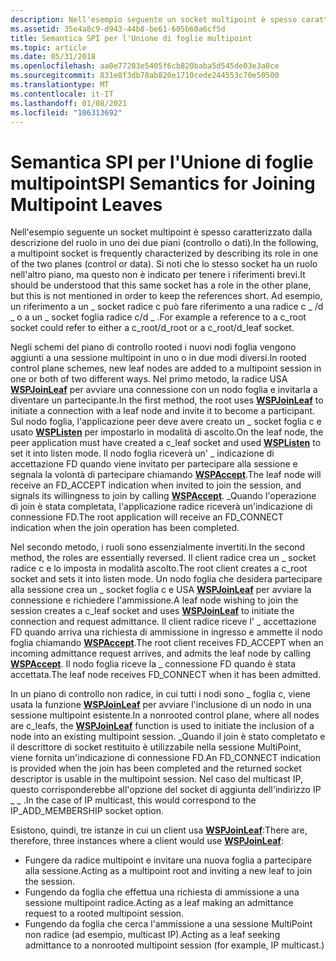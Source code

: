 ```yaml
---
description: Nell'esempio seguente un socket multipoint è spesso caratterizzato dalla descrizione del ruolo in uno dei due piani (controllo o dati).
ms.assetid: 35e4a8c9-d943-44b8-be61-605b60a6cf5d
title: Semantica SPI per l'Unione di foglie multipoint
ms.topic: article
ms.date: 05/31/2018
ms.openlocfilehash: aa0e77203e5405f6cb820baba5d545de03e3a8ce
ms.sourcegitcommit: 831e8f3db78ab820e1710cede244553c70e50500
ms.translationtype: MT
ms.contentlocale: it-IT
ms.lasthandoff: 01/08/2021
ms.locfileid: "106313692"
---
```

# <a name="spi-semantics-for-joining-multipoint-leaves"></a><span data-ttu-id="87c21-103">Semantica SPI per l'Unione di foglie multipoint</span><span class="sxs-lookup"><span data-stu-id="87c21-103">SPI Semantics for Joining Multipoint Leaves</span></span>

<span data-ttu-id="87c21-104">Nell'esempio seguente un socket multipoint è spesso caratterizzato dalla descrizione del ruolo in uno dei due piani (controllo o dati).</span><span class="sxs-lookup"><span data-stu-id="87c21-104">In the following, a multipoint socket is frequently characterized by describing its role in one of the two planes (control or data).</span></span> <span data-ttu-id="87c21-105">Si noti che lo stesso socket ha un ruolo nell'altro piano, ma questo non è indicato per tenere i riferimenti brevi.</span><span class="sxs-lookup"><span data-stu-id="87c21-105">It should be understood that this same socket has a role in the other plane, but this is not mentioned in order to keep the references short.</span></span> <span data-ttu-id="87c21-106">Ad esempio, un riferimento a un \_ socket radice c può fare riferimento a una radice c \_ /d \_ o a un \_ socket foglia radice c/d \_ .</span><span class="sxs-lookup"><span data-stu-id="87c21-106">For example a reference to a c\_root socket could refer to either a c\_root/d\_root or a c\_root/d\_leaf socket.</span></span>

<span data-ttu-id="87c21-107">Negli schemi del piano di controllo rooted i nuovi nodi foglia vengono aggiunti a una sessione multipoint in uno o in due modi diversi.</span><span class="sxs-lookup"><span data-stu-id="87c21-107">In rooted control plane schemes, new leaf nodes are added to a multipoint session in one or both of two different ways.</span></span> <span data-ttu-id="87c21-108">Nel primo metodo, la radice USA [**WSPJoinLeaf**](/windows/desktop/api/Ws2spi/nc-ws2spi-lpwspjoinleaf) per avviare una connessione con un nodo foglia e invitarla a diventare un partecipante.</span><span class="sxs-lookup"><span data-stu-id="87c21-108">In the first method, the root uses [**WSPJoinLeaf**](/windows/desktop/api/Ws2spi/nc-ws2spi-lpwspjoinleaf) to initiate a connection with a leaf node and invite it to become a participant.</span></span> <span data-ttu-id="87c21-109">Sul nodo foglia, l'applicazione peer deve avere creato un \_ socket foglia c e usato [**WSPListen**](/previous-versions/windows/hardware/network/ff566297(v=vs.85)) per impostarlo in modalità di ascolto.</span><span class="sxs-lookup"><span data-stu-id="87c21-109">On the leaf node, the peer application must have created a c\_leaf socket and used [**WSPListen**](/previous-versions/windows/hardware/network/ff566297(v=vs.85)) to set it into listen mode.</span></span> <span data-ttu-id="87c21-110">Il nodo foglia riceverà un' \_ indicazione di accettazione FD quando viene invitato per partecipare alla sessione e segnala la volontà di partecipare chiamando [**WSPAccept**](/windows/desktop/api/Ws2spi/nc-ws2spi-lpwspaccept).</span><span class="sxs-lookup"><span data-stu-id="87c21-110">The leaf node will receive an FD\_ACCEPT indication when invited to join the session, and signals its willingness to join by calling [**WSPAccept**](/windows/desktop/api/Ws2spi/nc-ws2spi-lpwspaccept).</span></span> <span data-ttu-id="87c21-111">\_Quando l'operazione di join è stata completata, l'applicazione radice riceverà un'indicazione di connessione FD.</span><span class="sxs-lookup"><span data-stu-id="87c21-111">The root application will receive an FD\_CONNECT indication when the join operation has been completed.</span></span>

<span data-ttu-id="87c21-112">Nel secondo metodo, i ruoli sono essenzialmente invertiti.</span><span class="sxs-lookup"><span data-stu-id="87c21-112">In the second method, the roles are essentially reversed.</span></span> <span data-ttu-id="87c21-113">Il client radice crea un \_ socket radice c e lo imposta in modalità ascolto.</span><span class="sxs-lookup"><span data-stu-id="87c21-113">The root client creates a c\_root socket and sets it into listen mode.</span></span> <span data-ttu-id="87c21-114">Un nodo foglia che desidera partecipare alla sessione crea un \_ socket foglia c e USA [**WSPJoinLeaf**](/windows/desktop/api/Ws2spi/nc-ws2spi-lpwspjoinleaf) per avviare la connessione e richiedere l'ammissione.</span><span class="sxs-lookup"><span data-stu-id="87c21-114">A leaf node wishing to join the session creates a c\_leaf socket and uses [**WSPJoinLeaf**](/windows/desktop/api/Ws2spi/nc-ws2spi-lpwspjoinleaf) to initiate the connection and request admittance.</span></span> <span data-ttu-id="87c21-115">Il client radice riceve l' \_ accettazione FD quando arriva una richiesta di ammissione in ingresso e ammette il nodo foglia chiamando [**WSPAccept**](/windows/desktop/api/Ws2spi/nc-ws2spi-lpwspaccept).</span><span class="sxs-lookup"><span data-stu-id="87c21-115">The root client receives FD\_ACCEPT when an incoming admittance request arrives, and admits the leaf node by calling [**WSPAccept**](/windows/desktop/api/Ws2spi/nc-ws2spi-lpwspaccept).</span></span> <span data-ttu-id="87c21-116">Il nodo foglia riceve la \_ connessione FD quando è stata accettata.</span><span class="sxs-lookup"><span data-stu-id="87c21-116">The leaf node receives FD\_CONNECT when it has been admitted.</span></span>

<span data-ttu-id="87c21-117">In un piano di controllo non radice, in cui tutti i nodi sono \_ foglia c, viene usata la funzione [**WSPJoinLeaf**](/windows/desktop/api/Ws2spi/nc-ws2spi-lpwspjoinleaf) per avviare l'inclusione di un nodo in una sessione multipoint esistente.</span><span class="sxs-lookup"><span data-stu-id="87c21-117">In a nonrooted control plane, where all nodes are c\_leafs, the [**WSPJoinLeaf**](/windows/desktop/api/Ws2spi/nc-ws2spi-lpwspjoinleaf) function is used to initiate the inclusion of a node into an existing multipoint session.</span></span> <span data-ttu-id="87c21-118">\_Quando il join è stato completato e il descrittore di socket restituito è utilizzabile nella sessione MultiPoint, viene fornita un'indicazione di connessione FD.</span><span class="sxs-lookup"><span data-stu-id="87c21-118">An FD\_CONNECT indication is provided when the join has been completed and the returned socket descriptor is usable in the multipoint session.</span></span> <span data-ttu-id="87c21-119">Nel caso del multicast IP, questo corrisponderebbe all'opzione del socket di aggiunta dell'indirizzo IP \_ \_ .</span><span class="sxs-lookup"><span data-stu-id="87c21-119">In the case of IP multicast, this would correspond to the IP\_ADD\_MEMBERSHIP socket option.</span></span>

<span data-ttu-id="87c21-120">Esistono, quindi, tre istanze in cui un client usa [**WSPJoinLeaf**](/windows/desktop/api/Ws2spi/nc-ws2spi-lpwspjoinleaf):</span><span class="sxs-lookup"><span data-stu-id="87c21-120">There are, therefore, three instances where a client would use [**WSPJoinLeaf**](/windows/desktop/api/Ws2spi/nc-ws2spi-lpwspjoinleaf):</span></span>

-   <span data-ttu-id="87c21-121">Fungere da radice multipoint e invitare una nuova foglia a partecipare alla sessione.</span><span class="sxs-lookup"><span data-stu-id="87c21-121">Acting as a multipoint root and inviting a new leaf to join the session.</span></span>
-   <span data-ttu-id="87c21-122">Fungendo da foglia che effettua una richiesta di ammissione a una sessione multipoint radice.</span><span class="sxs-lookup"><span data-stu-id="87c21-122">Acting as a leaf making an admittance request to a rooted multipoint session.</span></span>
-   <span data-ttu-id="87c21-123">Fungendo da foglia che cerca l'ammissione a una sessione MultiPoint non radice (ad esempio, multicast IP).</span><span class="sxs-lookup"><span data-stu-id="87c21-123">Acting as a leaf seeking admittance to a nonrooted multipoint session (for example, IP multicast.)</span></span>

 

 
